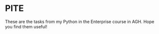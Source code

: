 # PITE
These are the tasks from my Python in the Enterprise course in AGH. Hope you find them useful!
